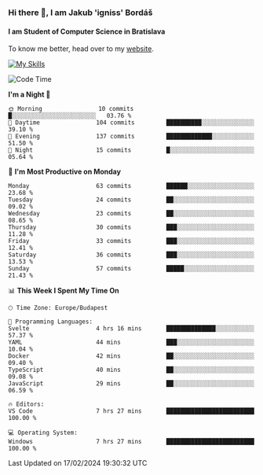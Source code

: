 ### Hi there 👋, I am Jakub 'igniss' Bordáš

#### I am Student of Computer Science in Bratislava
To know me better, head over to my [website](https://bordas.sk).

[![My Skills](https://skillicons.dev/icons?i=js,html,css,figma,svelte,java,kotlin,python,postgresql,typescript,nest,nodejs)](https://bordas.sk)


<!--START_SECTION:waka-->
![Code Time](http://img.shields.io/badge/Code%20Time-1%2C410%20hrs%2040%20mins-blue)

**I'm a Night 🦉** 

```text
🌞 Morning                10 commits          █░░░░░░░░░░░░░░░░░░░░░░░░   03.76 % 
🌆 Daytime                104 commits         ██████████░░░░░░░░░░░░░░░   39.10 % 
🌃 Evening                137 commits         █████████████░░░░░░░░░░░░   51.50 % 
🌙 Night                  15 commits          █░░░░░░░░░░░░░░░░░░░░░░░░   05.64 % 
```
📅 **I'm Most Productive on Monday** 

```text
Monday                   63 commits          ██████░░░░░░░░░░░░░░░░░░░   23.68 % 
Tuesday                  24 commits          ██░░░░░░░░░░░░░░░░░░░░░░░   09.02 % 
Wednesday                23 commits          ██░░░░░░░░░░░░░░░░░░░░░░░   08.65 % 
Thursday                 30 commits          ███░░░░░░░░░░░░░░░░░░░░░░   11.28 % 
Friday                   33 commits          ███░░░░░░░░░░░░░░░░░░░░░░   12.41 % 
Saturday                 36 commits          ███░░░░░░░░░░░░░░░░░░░░░░   13.53 % 
Sunday                   57 commits          █████░░░░░░░░░░░░░░░░░░░░   21.43 % 
```


📊 **This Week I Spent My Time On** 

```text
🕑︎ Time Zone: Europe/Budapest

💬 Programming Languages: 
Svelte                   4 hrs 16 mins       ██████████████░░░░░░░░░░░   57.37 % 
YAML                     44 mins             ███░░░░░░░░░░░░░░░░░░░░░░   10.04 % 
Docker                   42 mins             ██░░░░░░░░░░░░░░░░░░░░░░░   09.40 % 
TypeScript               40 mins             ██░░░░░░░░░░░░░░░░░░░░░░░   09.08 % 
JavaScript               29 mins             ██░░░░░░░░░░░░░░░░░░░░░░░   06.59 % 

🔥 Editors: 
VS Code                  7 hrs 27 mins       █████████████████████████   100.00 % 

💻 Operating System: 
Windows                  7 hrs 27 mins       █████████████████████████   100.00 % 
```


 Last Updated on 17/02/2024 19:30:32 UTC
<!--END_SECTION:waka-->
